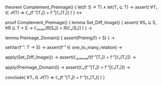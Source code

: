 theorem Complement_Preimage() {
  let(f: S → T) ∧
  let(T₁ ⊆ T) →
  assert(
    ∀T₁ ∈ 𝒫(T) ⇒ ℂₛ(f⁻¹[T₁]) = f⁻¹[ℂₜ(T₁)]
  )
} ↔

proof Complement_Preimage() {
  lemma Set_Diff_Image() {
    assert(
      ∀S₁ ⊆ S, ∀R ⊆ T × S →
      ℂᵢₘₐₑᵣ(R[S₁]) = R[ℂₛ(S₁)]
    )
  } →
  
  lemma Preimage_Domain() {
    assert(Preimg(f) = S)
  } →
  
  setVar(f⁻¹: T → S) →
  assert(f⁻¹ ∈ one_to_many_relation) →
  
  apply(Set_Diff_Image()) →
  assert(ℂₚᵣₑᵢₘₐₑf(f⁻¹[T₁]) = f⁻¹[ℂₜ(T₁)]) →
  
  apply(Preimage_Domain()) →
  assert(ℂₛ(f⁻¹[T₁]) = f⁻¹[ℂₜ(T₁)]) →
  
  conclude(
    ∀T₁ ∈ 𝒫(T) ⇒ ℂₛ(f⁻¹[T₁]) = f⁻¹[ℂₜ(T₁)]
  )
}
